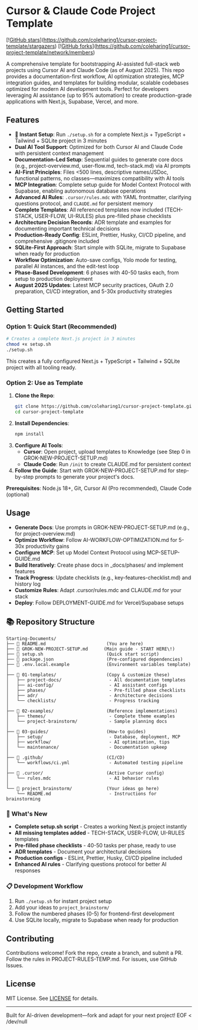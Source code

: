 # Cursor & Claude Code Project Template

[\![GitHub stars](https://img.shields.io/github/stars/coleharing1/cursor-project-template?style=social)](https://github.com/coleharing1/cursor-project-template/stargazers) [\![GitHub forks](https://img.shields.io/github/forks/coleharing1/cursor-project-template?style=social)](https://github.com/coleharing1/cursor-project-template/network/members)

A comprehensive template for bootstrapping AI-assisted full-stack web projects using Cursor AI and Claude Code (as of August 2025). This repo provides a documentation-first workflow, AI optimization strategies, MCP integration guides, and templates for building modular, scalable codebases optimized for modern AI development tools. Perfect for developers leveraging AI assistance (up to 95% automation) to create production-grade applications with Next.js, Supabase, Vercel, and more.

## Features
- **🚀 Instant Setup**: Run `./setup.sh` for a complete Next.js + TypeScript + Tailwind + SQLite project in 3 minutes
- **Dual AI Tool Support**: Optimized for both Cursor AI and Claude Code with persistent context management
- **Documentation-Led Setup**: Sequential guides to generate core docs (e.g., project-overview.md, user-flow.md, tech-stack.md) via AI prompts
- **AI-First Principles**: Files <500 lines, descriptive names/JSDoc, functional patterns, no classes—maximizes compatibility with AI tools
- **MCP Integration**: Complete setup guide for Model Context Protocol with Supabase, enabling autonomous database operations
- **Advanced AI Rules**: `.cursor/rules.mdc` with YAML frontmatter, clarifying questions protocol, and `CLAUDE.md` for persistent memory
- **Complete Templates**: All referenced templates now included (TECH-STACK, USER-FLOW, UI-RULES) plus pre-filled phase checklists
- **Architecture Decision Records**: ADR template and examples for documenting important technical decisions
- **Production-Ready Config**: ESLint, Prettier, Husky, CI/CD pipeline, and comprehensive .gitignore included
- **SQLite-First Approach**: Start simple with SQLite, migrate to Supabase when ready for production
- **Workflow Optimization**: Auto-save configs, Yolo mode for testing, parallel AI instances, and the edit-test loop
- **Phase-Based Development**: 6 phases with 40-50 tasks each, from setup to production deployment
- **August 2025 Updates**: Latest MCP security practices, OAuth 2.0 preparation, CI/CD integration, and 5-30x productivity strategies

## Getting Started

### Option 1: Quick Start (Recommended)
```bash
# Creates a complete Next.js project in 3 minutes
chmod +x setup.sh
./setup.sh
```
This creates a fully configured Next.js + TypeScript + Tailwind + SQLite project with all tooling ready.

### Option 2: Use as Template
1. **Clone the Repo**:
   ```bash
   git clone https://github.com/coleharing1/cursor-project-template.git
   cd cursor-project-template
   ```
2. **Install Dependencies**:
   ```bash
   npm install
   ```
3. **Configure AI Tools**:
   - **Cursor**: Open project, upload templates to Knowledge (see Step 0 in GROK-NEW-PROJECT-SETUP.md)
   - **Claude Code**: Run `/init` to create CLAUDE.md for persistent context
4. **Follow the Guide**: Start with GROK-NEW-PROJECT-SETUP.md for step-by-step prompts to generate your project's docs.

**Prerequisites**: Node.js 18+, Git, Cursor AI (Pro recommended), Claude Code (optional)

## Usage
- **Generate Docs**: Use prompts in GROK-NEW-PROJECT-SETUP.md (e.g., for project-overview.md)
- **Optimize Workflow**: Follow AI-WORKFLOW-OPTIMIZATION.md for 5-30x productivity gains
- **Configure MCP**: Set up Model Context Protocol using MCP-SETUP-GUIDE.md
- **Build Iteratively**: Create phase docs in _docs/phases/ and implement features
- **Track Progress**: Update checklists (e.g., key-features-checklist.md) and history log
- **Customize Rules**: Adapt .cursor/rules.mdc and CLAUDE.md for your stack
- **Deploy**: Follow DEPLOYMENT-GUIDE.md for Vercel/Supabase setups

## 📚 Repository Structure

```
Starting-Documents/
├── 📄 README.md                       (You are here)
├── 📄 GROK-NEW-PROJECT-SETUP.md      (Main guide - START HERE\!)
├── 📄 setup.sh                        (Quick start script)
├── 📄 package.json                    (Pre-configured dependencies)
├── 📄 .env.local.example              (Environment variables template)
│
├── 📁 01-templates/                   (Copy & customize these)
│   ├── project-docs/                  - All documentation templates
│   ├── ai-config/                     - AI assistant configs
│   ├── phases/                        - Pre-filled phase checklists
│   ├── adr/                           - Architecture decisions
│   └── checklists/                    - Progress tracking
│
├── 📁 02-examples/                    (Reference implementations)
│   ├── themes/                        - Complete theme examples
│   └── project-brainstorm/            - Sample planning docs
│
├── 📁 03-guides/                      (How-to guides)
│   ├── setup/                         - Database, deployment, MCP
│   ├── workflow/                      - AI optimization, tips
│   └── maintenance/                   - Documentation upkeep
│
├── 📁 .github/                        (CI/CD)
│   └── workflows/ci.yml               - Automated testing pipeline
│
├── 📁 .cursor/                        (Active Cursor config)
│   └── rules.mdc                      - AI behavior rules
│
└── 📁 project_brainstorm/             (Your ideas go here)
    └── README.md                      - Instructions for brainstorming
```

### 🚀 What's New
- **Complete setup.sh script** - Creates a working Next.js project instantly
- **All missing templates added** - TECH-STACK, USER-FLOW, UI-RULES templates
- **Pre-filled phase checklists** - 40-50 tasks per phase, ready to use
- **ADR templates** - Document your architectural decisions
- **Production configs** - ESLint, Prettier, Husky, CI/CD pipeline included
- **Enhanced AI rules** - Clarifying questions protocol for better AI responses

### 📋 Development Workflow
1. Run `./setup.sh` for instant project setup
2. Add your ideas to `project_brainstorm/`
3. Follow the numbered phases (0-5) for frontend-first development
4. Use SQLite locally, migrate to Supabase when ready for production

## Contributing
Contributions welcome\! Fork the repo, create a branch, and submit a PR. Follow the rules in PROJECT-RULES-TEMP.md. For issues, use GitHub Issues.

## License
MIT License. See [LICENSE](LICENSE) for details.

---
Built for AI-driven development—fork and adapt for your next project\!
EOF < /dev/null